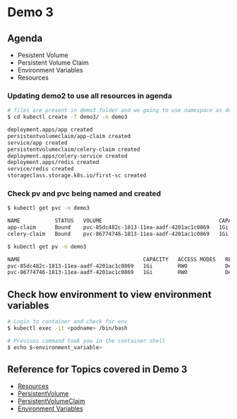 # Demo 3


## Agenda

* Pesistent Volume
* Persistent Volume Claim
* Environment Variables
* Resources

### Updating demo2 to use all resources in agenda

```sh
# files are present in demo3 folder and we going to use namespace as demo3
$ cd kubectl create -f demo3/ -n demo3

deployment.apps/app created
persistentvolumeclaim/app-claim created
service/app created
persistentvolumeclaim/celery-claim created
deployment.apps/celery-service created
deployment.apps/redis created
service/redis created
storageclass.storage.k8s.io/first-sc created
```

### Check pv and pvc being named and created

```sh
$ kubectl get pvc -n demo3

NAME           STATUS   VOLUME                                     CAPACITY   ACCESS MODES   STORAGECLASS   AGE
app-claim      Bound    pvc-85dc482c-1813-11ea-aadf-4201ac1c0869   1Gi        RWO            first-sc       8m39s
celery-claim   Bound    pvc-86774746-1813-11ea-aadf-4201ac1c0869   1Gi        RWO            first-sc       8m38s

$ kubectl get pv -n demo3

NAME                                       CAPACITY   ACCESS MODES   RECLAIM POLICY   STATUS   CLAIM                STORAGECLASS   REASON   AGE
pvc-85dc482c-1813-11ea-aadf-4201ac1c0869   1Gi        RWO            Delete           Bound    demo3/app-claim      first-sc                8m38s
pvc-86774746-1813-11ea-aadf-4201ac1c0869   1Gi        RWO            Delete           Bound    demo3/celery-claim   first-sc                8m37s
```

## Check how environment to view environment variables

```sh
# Login to container and check for env
$ kubectl exec -it <podname> /bin/bash

# Previuos command took you in the container shell
$ echo $<environment_variable> 
```

## Reference for Topics covered in Demo 3

* [Resources](https://kubernetes.io/docs/tasks/configure-pod-container/assign-memory-resource/)
* [PersistentVolume](https://kubernetes.io/docs/concepts/storage/persistent-volumes/)
* [PersistentVolumeClaim](https://kubernetes.io/docs/concepts/storage/persistent-volumes/#persistentvolumeclaims)
* [Environment Variables](https://kubernetes.io/docs/tasks/inject-data-application/define-environment-variable-container/)

